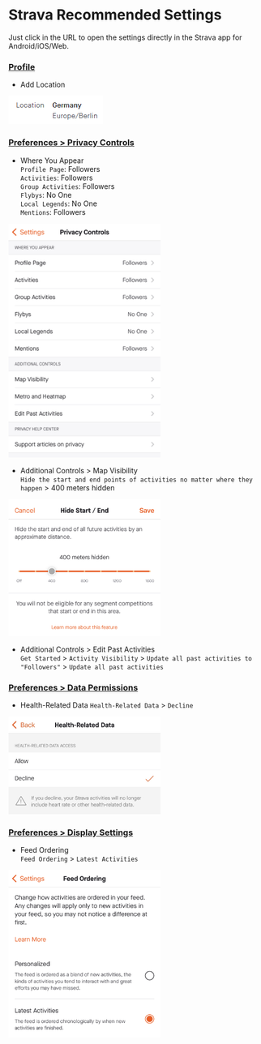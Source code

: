 # Strava Recommended Settings

Just click in the URL to open the settings directly in the Strava app for Android/iOS/Web.

### [Profile](https://www.strava.com/settings/profile)

- Add Location

<p align="left">
<img src="./images/strava_recommended_settings_1.png">
</p>


### [Preferences > Privacy Controls](https://www.strava.com/settings/privacy)

- Where You Appear  
`Profile Page`: Followers  
`Activities`: Followers  
`Group Activities`: Followers  
`Flybys`: No One  
`Local Legends`: No One  
`Mentions`: Followers  

<p align="left">
<img src="./images/strava_recommended_settings_2.PNG" width=300>
</p>

- Additional Controls > Map Visibility  
`Hide the start and end points of activities no matter where they happen` > 400 meters hidden

<p align="left">
<img src="./images/strava_recommended_settings_3.PNG" width=300>
</p>

- Additional Controls > Edit Past Activities  
`Get Started` > `Activity Visibility` > `Update all past activities to "Followers"` > `Update all past activities`


### [Preferences > Data Permissions](https://www.strava.com/settings/consent)

- Health-Related Data 
`Health-Related Data` > `Decline`

<p align="left">
<img src="./images/strava_recommended_settings_4.PNG" width=300>
</p>


### [Preferences > Display Settings](https://www.strava.com/settings/display)

- Feed Ordering  
`Feed Ordering` > `Latest Activities`

<p align="left">
<img src="./images/strava_recommended_settings_5.PNG" width=300>
</p>
